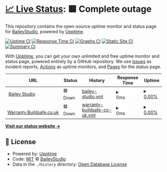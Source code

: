 # [📈 Live Status](https://status.bailey.studio): <!--live status--> **🟥 Complete outage**

This repository contains the open-source uptime monitor and status page for [BaileyStudio](https://www.bailey.studio), powered by [Upptime](https://github.com/upptime/upptime).

[![Uptime CI](https://github.com/BaileyStudio/Monitor/workflows/Uptime%20CI/badge.svg)](https://github.com/BaileyStudio/Monitor/actions?query=workflow%3A%22Uptime+CI%22)
[![Response Time CI](https://github.com/BaileyStudio/Monitor/workflows/Response%20Time%20CI/badge.svg)](https://github.com/BaileyStudio/Monitor/actions?query=workflow%3A%22Response+Time+CI%22)
[![Graphs CI](https://github.com/BaileyStudio/Monitor/workflows/Graphs%20CI/badge.svg)](https://github.com/BaileyStudio/Monitor/actions?query=workflow%3A%22Graphs+CI%22)
[![Static Site CI](https://github.com/BaileyStudio/Monitor/workflows/Static%20Site%20CI/badge.svg)](https://github.com/BaileyStudio/Monitor/actions?query=workflow%3A%22Static+Site+CI%22)
[![Summary CI](https://github.com/BaileyStudio/Monitor/workflows/Summary%20CI/badge.svg)](https://github.com/BaileyStudio/Monitor/actions?query=workflow%3A%22Summary+CI%22)

With [Upptime](https://upptime.js.org), you can get your own unlimited and free uptime monitor and status page, powered entirely by a GitHub repository. We use [Issues](https://github.com/BaileyStudio/Monitor/issues) as incident reports, [Actions](https://github.com/BaileyStudio/Monitor/actions) as uptime monitors, and [Pages](https://status.bailey.studio) for the status page.

<!--start: status pages-->
<!-- This summary is generated by Upptime (https://github.com/upptime/upptime) -->
<!-- Do not edit this manually, your changes will be overwritten -->
<!-- prettier-ignore -->
| URL | Status | History | Response Time | Uptime |
| --- | ------ | ------- | ------------- | ------ |
| <img alt="" src="https://icons.duckduckgo.com/ip3/www.bailey.studio.ico" height="13"> [Bailey Studio](https://www.bailey.studio) | 🟥 Down | [bailey-studio.yml](https://github.com/BaileyStudio/Monitor/commits/HEAD/history/bailey-studio.yml) | <details><summary><img alt="Response time graph" src="./graphs/bailey-studio/response-time-week.png" height="20"> 0ms</summary><br><a href="https://status.bailey.studio/history/bailey-studio"><img alt="Response time 680" src="https://img.shields.io/endpoint?url=https%3A%2F%2Fraw.githubusercontent.com%2FBaileyStudio%2FMonitor%2FHEAD%2Fapi%2Fbailey-studio%2Fresponse-time.json"></a><br><a href="https://status.bailey.studio/history/bailey-studio"><img alt="24-hour response time 0" src="https://img.shields.io/endpoint?url=https%3A%2F%2Fraw.githubusercontent.com%2FBaileyStudio%2FMonitor%2FHEAD%2Fapi%2Fbailey-studio%2Fresponse-time-day.json"></a><br><a href="https://status.bailey.studio/history/bailey-studio"><img alt="7-day response time 0" src="https://img.shields.io/endpoint?url=https%3A%2F%2Fraw.githubusercontent.com%2FBaileyStudio%2FMonitor%2FHEAD%2Fapi%2Fbailey-studio%2Fresponse-time-week.json"></a><br><a href="https://status.bailey.studio/history/bailey-studio"><img alt="30-day response time 0" src="https://img.shields.io/endpoint?url=https%3A%2F%2Fraw.githubusercontent.com%2FBaileyStudio%2FMonitor%2FHEAD%2Fapi%2Fbailey-studio%2Fresponse-time-month.json"></a><br><a href="https://status.bailey.studio/history/bailey-studio"><img alt="1-year response time 698" src="https://img.shields.io/endpoint?url=https%3A%2F%2Fraw.githubusercontent.com%2FBaileyStudio%2FMonitor%2FHEAD%2Fapi%2Fbailey-studio%2Fresponse-time-year.json"></a></details> | <details><summary><a href="https://status.bailey.studio/history/bailey-studio">0.00%</a></summary><a href="https://status.bailey.studio/history/bailey-studio"><img alt="All-time uptime 75.31%" src="https://img.shields.io/endpoint?url=https%3A%2F%2Fraw.githubusercontent.com%2FBaileyStudio%2FMonitor%2FHEAD%2Fapi%2Fbailey-studio%2Fuptime.json"></a><br><a href="https://status.bailey.studio/history/bailey-studio"><img alt="24-hour uptime 0.00%" src="https://img.shields.io/endpoint?url=https%3A%2F%2Fraw.githubusercontent.com%2FBaileyStudio%2FMonitor%2FHEAD%2Fapi%2Fbailey-studio%2Fuptime-day.json"></a><br><a href="https://status.bailey.studio/history/bailey-studio"><img alt="7-day uptime 0.00%" src="https://img.shields.io/endpoint?url=https%3A%2F%2Fraw.githubusercontent.com%2FBaileyStudio%2FMonitor%2FHEAD%2Fapi%2Fbailey-studio%2Fuptime-week.json"></a><br><a href="https://status.bailey.studio/history/bailey-studio"><img alt="30-day uptime 1.38%" src="https://img.shields.io/endpoint?url=https%3A%2F%2Fraw.githubusercontent.com%2FBaileyStudio%2FMonitor%2FHEAD%2Fapi%2Fbailey-studio%2Fuptime-month.json"></a><br><a href="https://status.bailey.studio/history/bailey-studio"><img alt="1-year uptime 48.02%" src="https://img.shields.io/endpoint?url=https%3A%2F%2Fraw.githubusercontent.com%2FBaileyStudio%2FMonitor%2FHEAD%2Fapi%2Fbailey-studio%2Fuptime-year.json"></a></details>
| <img alt="" src="https://icons.duckduckgo.com/ip3/warranty.buildsafe.co.uk.ico" height="13"> [Warranty.Buildsafe.co.uk](https://warranty.buildsafe.co.uk) | 🟥 Down | [warranty-buildsafe-co-uk.yml](https://github.com/BaileyStudio/Monitor/commits/HEAD/history/warranty-buildsafe-co-uk.yml) | <details><summary><img alt="Response time graph" src="./graphs/warranty-buildsafe-co-uk/response-time-week.png" height="20"> 0ms</summary><br><a href="https://status.bailey.studio/history/warranty-buildsafe-co-uk"><img alt="Response time 1925" src="https://img.shields.io/endpoint?url=https%3A%2F%2Fraw.githubusercontent.com%2FBaileyStudio%2FMonitor%2FHEAD%2Fapi%2Fwarranty-buildsafe-co-uk%2Fresponse-time.json"></a><br><a href="https://status.bailey.studio/history/warranty-buildsafe-co-uk"><img alt="24-hour response time 0" src="https://img.shields.io/endpoint?url=https%3A%2F%2Fraw.githubusercontent.com%2FBaileyStudio%2FMonitor%2FHEAD%2Fapi%2Fwarranty-buildsafe-co-uk%2Fresponse-time-day.json"></a><br><a href="https://status.bailey.studio/history/warranty-buildsafe-co-uk"><img alt="7-day response time 0" src="https://img.shields.io/endpoint?url=https%3A%2F%2Fraw.githubusercontent.com%2FBaileyStudio%2FMonitor%2FHEAD%2Fapi%2Fwarranty-buildsafe-co-uk%2Fresponse-time-week.json"></a><br><a href="https://status.bailey.studio/history/warranty-buildsafe-co-uk"><img alt="30-day response time 0" src="https://img.shields.io/endpoint?url=https%3A%2F%2Fraw.githubusercontent.com%2FBaileyStudio%2FMonitor%2FHEAD%2Fapi%2Fwarranty-buildsafe-co-uk%2Fresponse-time-month.json"></a><br><a href="https://status.bailey.studio/history/warranty-buildsafe-co-uk"><img alt="1-year response time 2045" src="https://img.shields.io/endpoint?url=https%3A%2F%2Fraw.githubusercontent.com%2FBaileyStudio%2FMonitor%2FHEAD%2Fapi%2Fwarranty-buildsafe-co-uk%2Fresponse-time-year.json"></a></details> | <details><summary><a href="https://status.bailey.studio/history/warranty-buildsafe-co-uk">0.00%</a></summary><a href="https://status.bailey.studio/history/warranty-buildsafe-co-uk"><img alt="All-time uptime 85.82%" src="https://img.shields.io/endpoint?url=https%3A%2F%2Fraw.githubusercontent.com%2FBaileyStudio%2FMonitor%2FHEAD%2Fapi%2Fwarranty-buildsafe-co-uk%2Fuptime.json"></a><br><a href="https://status.bailey.studio/history/warranty-buildsafe-co-uk"><img alt="24-hour uptime 0.00%" src="https://img.shields.io/endpoint?url=https%3A%2F%2Fraw.githubusercontent.com%2FBaileyStudio%2FMonitor%2FHEAD%2Fapi%2Fwarranty-buildsafe-co-uk%2Fuptime-day.json"></a><br><a href="https://status.bailey.studio/history/warranty-buildsafe-co-uk"><img alt="7-day uptime 0.00%" src="https://img.shields.io/endpoint?url=https%3A%2F%2Fraw.githubusercontent.com%2FBaileyStudio%2FMonitor%2FHEAD%2Fapi%2Fwarranty-buildsafe-co-uk%2Fuptime-week.json"></a><br><a href="https://status.bailey.studio/history/warranty-buildsafe-co-uk"><img alt="30-day uptime 1.38%" src="https://img.shields.io/endpoint?url=https%3A%2F%2Fraw.githubusercontent.com%2FBaileyStudio%2FMonitor%2FHEAD%2Fapi%2Fwarranty-buildsafe-co-uk%2Fuptime-month.json"></a><br><a href="https://status.bailey.studio/history/warranty-buildsafe-co-uk"><img alt="1-year uptime 37.22%" src="https://img.shields.io/endpoint?url=https%3A%2F%2Fraw.githubusercontent.com%2FBaileyStudio%2FMonitor%2FHEAD%2Fapi%2Fwarranty-buildsafe-co-uk%2Fuptime-year.json"></a></details>

<!--end: status pages-->

[**Visit our status website →**](https://status.bailey.studio)

## 📄 License

- Powered by: [Upptime](https://github.com/upptime/upptime)
- Code: [MIT](./LICENSE) © [BaileyStudio](https://www.bailey.studio)
- Data in the `./history` directory: [Open Database License](https://opendatacommons.org/licenses/odbl/1-0/)
